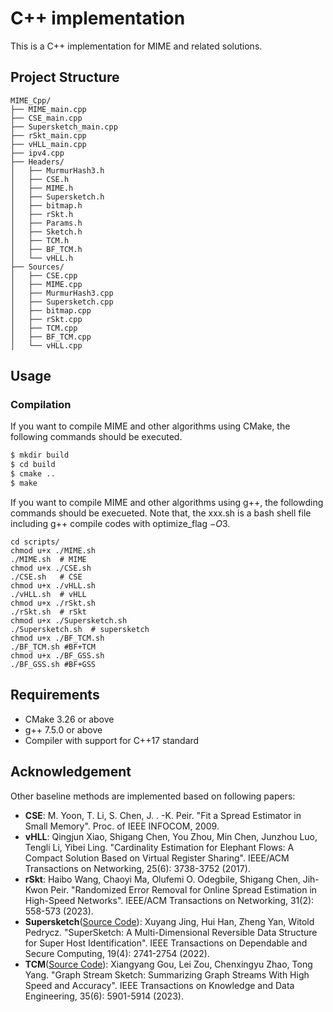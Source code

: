 # C++ implementation

This is a C++ implementation for MIME and related solutions.

## Project Structure

```
MIME_Cpp/
├── MIME_main.cpp
├── CSE_main.cpp
├── Supersketch_main.cpp
├── rSkt_main.cpp
├── vHLL_main.cpp
├── ipv4.cpp
├── Headers/
│   ├── MurmurHash3.h
│   ├── CSE.h
│   ├── MIME.h
│   ├── Supersketch.h
│   ├── bitmap.h
│   ├── rSkt.h
│   ├── Params.h
│   ├── Sketch.h
│   ├── TCM.h
│   ├── BF_TCM.h
│   └── vHLL.h
├── Sources/
│   ├── CSE.cpp
│   ├── MIME.cpp
│   ├── MurmurHash3.cpp
│   ├── Supersketch.cpp
│   ├── bitmap.cpp
│   ├── rSkt.cpp
│   ├── TCM.cpp
│   ├── BF_TCM.cpp
│   └── vHLL.cpp
```

## Usage

### Compilation
If you want to compile MIME and other algorithms using CMake, the following commands should be executed.
```bash
$ mkdir build
$ cd build
$ cmake ..
$ make
```

If you want to compile MIME and other algorithms using g++, the followding commands should be execueted.
Note that, the xxx.sh is a bash shell file including g++ compile codes with optimize_flag $-O3$.
```shell
cd scripts/
chmod u+x ./MIME.sh
./MIME.sh  # MIME
chmod u+x ./CSE.sh
./CSE.sh   # CSE
chmod u+x ./vHLL.sh
./vHLL.sh  # vHLL
chmod u+x ./rSkt.sh
./rSkt.sh  # rSkt
chmod u+x ./Supersketch.sh
./Supersketch.sh  # supersketch
chmod u+x ./BF_TCM.sh
./BF_TCM.sh #BF+TCM
chmod u+x ./BF_GSS.sh
./BF_GSS.sh #BF+GSS
```

## Requirements

- CMake 3.26 or above
- g++ 7.5.0 or above
- Compiler with support for C++17 standard

## Acknowledgement
Other baseline methods are implemented based on following papers:
- **CSE**: M. Yoon, T. Li, S. Chen, J. . -K. Peir. "Fit a Spread Estimator in Small Memory". Proc. of IEEE INFOCOM, 2009.
- **vHLL**: Qingjun Xiao, Shigang Chen, You Zhou, Min Chen, Junzhou Luo, Tengli Li, Yibei Ling. "Cardinality Estimation for Elephant Flows: A Compact Solution Based on Virtual Register Sharing". IEEE/ACM Transactions on Networking, 25(6): 3738-3752 (2017).
- **rSkt**: Haibo Wang, Chaoyi Ma, Olufemi O. Odegbile, Shigang Chen, Jih-Kwon Peir. "Randomized Error Removal for Online Spread Estimation in High-Speed Networks". IEEE/ACM Transactions on Networking, 31(2): 558-573 (2023).
- **Supersketch**([Source Code](https://github.com/JasonXYJing/The-source-code-of/SuperSketch)): Xuyang Jing, Hui Han, Zheng Yan, Witold Pedrycz. "SuperSketch: A Multi-Dimensional Reversible Data Structure for Super Host Identification". IEEE Transactions on Dependable and Secure Computing, 19(4): 2741-2754 (2022).
- **TCM**([Source Code](https://github.com/Puppy95/Graph-Stream-Sketch/tree/master)): Xiangyang Gou, Lei Zou, Chenxingyu Zhao, Tong Yang. "Graph Stream Sketch: Summarizing Graph Streams With High Speed and Accuracy". IEEE Transactions on Knowledge and Data Engineering, 35(6): 5901-5914 (2023).

